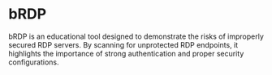 # bRDP
bRDP is an educational tool designed to demonstrate the risks of improperly secured RDP servers. By scanning for unprotected RDP endpoints, it highlights the importance of strong authentication and proper security configurations.
